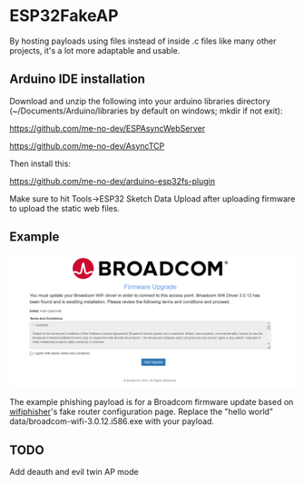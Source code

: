 # ESP32FakeAP

By hosting payloads using files instead of inside .c files like many other projects, it's a lot more adaptable and usable. 

## Arduino IDE installation

Download and unzip the following into your arduino libraries directory (~/Documents/Arduino/libraries by default on windows; mkdir if not exit):

https://github.com/me-no-dev/ESPAsyncWebServer

https://github.com/me-no-dev/AsyncTCP

Then install this:

https://github.com/me-no-dev/arduino-esp32fs-plugin

Make sure to hit Tools->ESP32 Sketch Data Upload after uploading firmware to upload the static web files.

## Example

![phishing example](https://github.com/TheKevinWang/ESP32FakeAP/raw/main/FakeAP/FakeAPExample.png)

The example phishing payload is for a Broadcom firmware update based on [wifiphisher](https://github.com/wifiphisher/wifiphisher)'s fake router configuration page. Replace the "hello world" data/broadcom-wifi-3.0.12.i586.exe with your payload.

## TODO
Add deauth and evil twin AP mode
